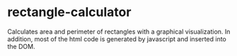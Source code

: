 # rectangle-calculator
Calculates area and perimeter of rectangles with a graphical visualization.
In addition, most of the html code is generated by javascript and inserted into the DOM.
